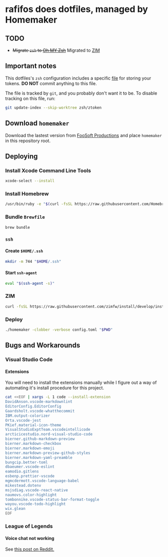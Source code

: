 # rafifos does dotfiles, managed by Homemaker

## TODO

- ~~Migrate `zsh` to [Oh MY Zsh](https://github.com/robbyrussell/oh-my-zsh)~~ Migrated to [ZIM](https://github.com/zimfw/zimfw)

## Important notes

This dotfiles's `zsh` configuration includes a specific [file](zsh/ztoken) for storing your tokens. **DO NOT** commit anything to this file.

The file is tracked by `git`, and you probably don't want it to be. To disable tracking on this file, run:

```sh
git update-index --skip-worktree zsh/ztoken
```

## Download `homemaker`

Download the lastest version from [FooSoft Productions](https://foosoft.net/projects/homemaker/dl/homemaker_darwin_amd64.tar.gz) and place `homemaker` in this repository root.

## Deploying

### Install Xcode Command Line Tools

```sh
xcode-select --install
```

### Install Homebrew

```sh
/usr/bin/ruby -e "$(curl -fsSL https://raw.githubusercontent.com/Homebrew/install/master/install)"
```

### Bundle `Brewfile`

```sh
brew bundle
```

### `ssh`

#### Create `$HOME/.ssh`

```sh
mkdir -m 744 "$HOME/.ssh"
```

#### Start `ssh-agent`

```sh
eval "$(ssh-agent -s)"
```

### ZIM

```sh
curl -fsSL https://raw.githubusercontent.com/zimfw/install/develop/install.zsh | zsh
```

### Deploy

```sh
./homemaker -clobber -verbose config.toml "$PWD"
```

## Bugs and Workarounds

### Visual Studio Code

#### Extensions

You will need to install the extensions manually while I figure out a way of automating it's install procedure for this project.

```sh
cat <<EOF | xargs -L 1 code --install-extension
DavidAnson.vscode-markdownlint
EditorConfig.EditorConfig
Gaardsholt.vscode-whatthecommit
IBM.output-colorizer
Orta.vscode-jest
PKief.material-icon-theme
VisualStudioExptTeam.vscodeintellicode
arcticicestudio.nord-visual-studio-code
bierner.github-markdown-preview
bierner.markdown-checkbox
bierner.markdown-emoji
bierner.markdown-preview-github-styles
bierner.markdown-yaml-preamble
bungcip.better-toml
dbaeumer.vscode-eslint
eamodio.gitlens
esbenp.prettier-vscode
mgmcdermott.vscode-language-babel
mikestead.dotenv
msjsdiag.vscode-react-native
naumovs.color-highlight
tombonnike.vscode-status-bar-format-toggle
wayou.vscode-todo-highlight
wix.glean
EOF
```

### League of Legends

#### Voice chat not working

See [this post on Reddit.](https://www.reddit.com/r/leagueoflegends/comments/ay9o4s/how_to_fix_voice_chat_in_macos_mojave/)
